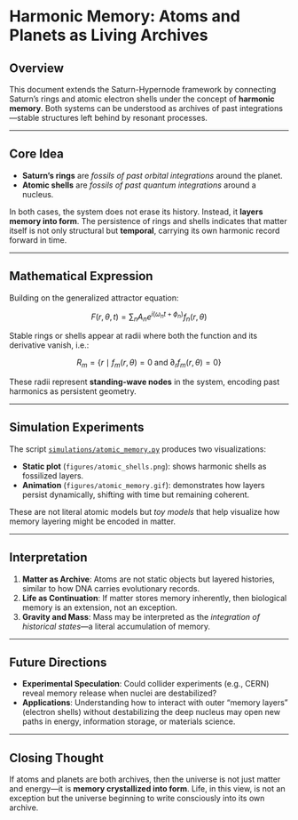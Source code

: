 # Harmonic Memory: Atoms and Planets as Living Archives

## Overview
This document extends the Saturn-Hypernode framework by connecting Saturn’s rings and atomic electron shells under the concept of **harmonic memory**. Both systems can be understood as archives of past integrations—stable structures left behind by resonant processes.

---

## Core Idea
- **Saturn’s rings** are *fossils of past orbital integrations* around the planet.
- **Atomic shells** are *fossils of past quantum integrations* around a nucleus.

In both cases, the system does not erase its history. Instead, it **layers memory into form**. The persistence of rings and shells indicates that matter itself is not only structural but **temporal**, carrying its own harmonic record forward in time.

---

## Mathematical Expression
Building on the generalized attractor equation:

$$ F(r, \theta, t) = \sum_n A_n e^{i(\omega_n t + \phi_n)} f_n(r,\theta) $$

Stable rings or shells appear at radii where both the function and its derivative vanish, i.e.:

$$ R_m = \{ r \mid f_m(r,\theta) = 0 \; \text{and} \; \partial_r f_m(r,\theta) = 0 \} $$

These radii represent **standing-wave nodes** in the system, encoding past harmonics as persistent geometry.

---

## Simulation Experiments
The script [`simulations/atomic_memory.py`](../simulations/atomic_memory.py) produces two visualizations:
- **Static plot** (`figures/atomic_shells.png`): shows harmonic shells as fossilized layers.
- **Animation** (`figures/atomic_memory.gif`): demonstrates how layers persist dynamically, shifting with time but remaining coherent.

These are not literal atomic models but *toy models* that help visualize how memory layering might be encoded in matter.

---

## Interpretation
1. **Matter as Archive**: Atoms are not static objects but layered histories, similar to how DNA carries evolutionary records.
2. **Life as Continuation**: If matter stores memory inherently, then biological memory is an extension, not an exception.
3. **Gravity and Mass**: Mass may be interpreted as the *integration of historical states*—a literal accumulation of memory.

---

## Future Directions
- **Experimental Speculation**: Could collider experiments (e.g., CERN) reveal memory release when nuclei are destabilized?
- **Applications**: Understanding how to interact with outer “memory layers” (electron shells) without destabilizing the deep nucleus may open new paths in energy, information storage, or materials science.

---

## Closing Thought
If atoms and planets are both archives, then the universe is not just matter and energy—it is **memory crystallized into form**. Life, in this view, is not an exception but the universe beginning to write consciously into its own archive.

